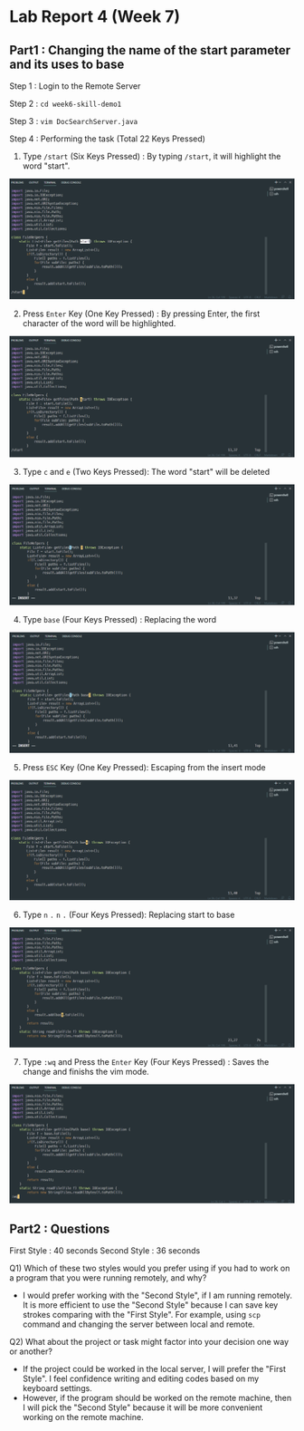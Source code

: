 # __Lab Report 4 (Week 7)__

## __Part1__ : Changing the name of the __start__ parameter and its uses to __base__

Step 1 : Login to the Remote Server

Step 2 : `cd week6-skill-demo1`

Step 3 : `vim DocSearchServer.java`

Step 4 : Performing the task (Total 22 Keys Pressed)

1) Type `/start` (Six Keys Pressed) : By typing `/start`, it will highlight the word "start".

![Image](step1.png)

2) Press `Enter` Key (One Key Pressed) : By pressing Enter, the first character of the word will be highlighted.

![Image](step2.png)

3) Type `c` and `e` (Two Keys Pressed): The word "start" will be deleted

![Image](step3.png)

4) Type `base` (Four Keys Pressed) : Replacing the word

![Image](step4.png)

5) Press `ESC` Key (One Key Pressed): Escaping from the insert mode

![Image](step5.png)

6) Type `n` `.` `n` `.` (Four Keys Pressed): Replacing start to base

![Image](step6.png)

7) Type `:wq` and Press the `Enter` Key (Four Keys Pressed) : Saves the change and finishs the vim mode.

![Image](step7.png)

## __Part2__ : Questions

First Style : 40 seconds
Second Style : 36 seconds

Q1) Which of these two styles would you prefer using if you had to work on a program that you were running remotely, and why?

- I would prefer working with the "Second Style", if I am running remotely. It is more efficient to use the "Second Style" because I can save key strokes comparing with the "First Style". For example, using `scp` command and changing the server between local and remote.

Q2) What about the project or task might factor into your decision one way or another?

- If the project could be worked in the local server, I will prefer the "First Style". I feel confidence writing and editing codes based on my keyboard settings.
- However, if the program should be worked on the remote machine, then I will pick the "Second Style" because it will be more convenient working on the remote machine.